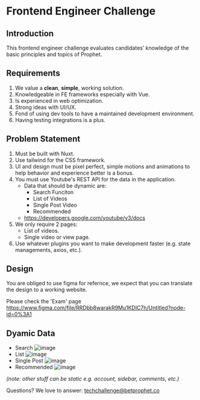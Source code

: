 # Frontend Engineer Challenge

## Introduction

This frontend engineer challenge evaluates candidates’ knowledge of the basic principles and topics of Prophet.

## Requirements

1. We value a **clean**, **simple**, working solution.
2. Knowledgeable in FE frameworks especially with Vue.
3. Is experienced in web optimization.
4. Strong ideas with UI/UX.
5. Fond of using dev tools to have a maintained development environment.
6. Having testing integrations is a plus.

## Problem Statement

1. Must be built with Nuxt.
2. Use tailwind for the CSS framework.
3. UI and design must be pixel perfect, simple motions and animations to help behavior and experience better is a bonus.
4. You must use Youtube's REST API for the data in the application. 
   - Data that should be dynamic are:
     - Search Funciton
     - List of Videos
     - Single Post Video
     - Recommended
   - https://developers.google.com/youtube/v3/docs
6. We only require 2 pages:
   - List of videos.
   - Single video or view page.
7. Use whatever plugins you want to make development faster (e.g. state managements, axios, etc.).

## Design

You are obliged to use figma for refernce, we expect that you can translate the design to a working website.

Please check the 'Exam' page https://www.figma.com/file/RRDbb8warakR9Mu1KDlC7h/Untitled?node-id=0%3A1

## Dyamic Data

- Search ![image](https://user-images.githubusercontent.com/20724804/138819552-528011d2-681a-45b7-8371-6c103eaafc64.png)
- List ![image](https://user-images.githubusercontent.com/20724804/138819383-69ade12a-a87d-4106-8e0d-d07b4595471d.png)
- Single Post ![image](https://user-images.githubusercontent.com/20724804/138819697-cc3d93ed-03dd-46ba-aaf4-b589e3fc03e6.png)
- Recommended ![image](https://user-images.githubusercontent.com/20724804/138819937-25c3e98f-93c5-40d6-98e5-4e6dd2de4ee6.png)

_(note: other stuff can be static e.g. account, sidebar, comments, etc.)_

Questions? We love to answer: techchallenge@betprophet.co
